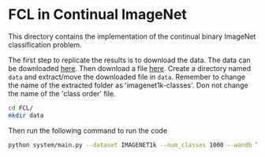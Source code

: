 # FCL in Continual ImageNet
This directory contains the implementation of the continual binary ImageNet classification problem.

The first step to replicate the results is to download the data. The data can be downloaded [here](https://drive.google.com/file/d/1i0ok3LT5_mYmFWaN7wlkpHsitUngGJ8z/view?usp=sharing).
Then download a file [here](https://drive.google.com/file/d/1qt6ucxtgVKsRdGvw72Phm916mSNlTMZB/view?usp=sharing).
Create a directory named `data` and extract/move the downloaded file in `data`. Remember to change the name of the extracted folder as 'imagenet1k-classes'. Don not change the name of the 'class order' file.
```sh
cd FCL/
mkdir data
```

Then run the following command to run the code

```sh
python system/main.py --dataset IMAGENET1k --num_classes 1000 --wandb True 
```


